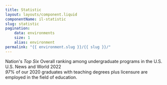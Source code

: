 ```yaml
---
title: Statistic
layout: layouts/component.liquid
componentName: il-statistic
slug: statistic
pagination:
    data: environments
    size: 1
    alias: environment
permalink: "{{ environment.slug }}/{{ slug }}/"
---
```

<div class="template-information" data-name="default">
<span slot="top">Nation's</span> <em slot="stat">Top Six</em> Overall ranking among undergraduate programs in the U.S.
<span slot="source">U.S. News and World 2022</span>
</div>

<div class="template-information" data-name="no source and heading">
<em slot="stat">97%</em> of our 2020 graduates with teaching degrees plus licensure are employed in the field of education.
</div>
